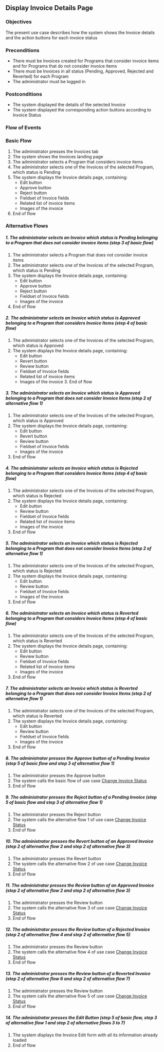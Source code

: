 ## Display Invoice Details Page

### Objectives
The present use case describes how the system shows the Invoice details and the action buttons for each invoice status

### Preconditions
- There must be Invoices created for Programs that consider invoice items and for Programs that do not consider invoice items
- There must be Invoices in all status (Pending, Approved, Rejected and Reverted) for each Program
- The administrator must be logged in

### Postconditions
- The system displayed the details of the selected Invoice
- The system displayed the corresponding action buttons according to Invoice Status

### Flow of Events

### Basic Flow
1. The administrator presses the Invoices tab
2. The system shows the Invoices landing page 
3. The administrator selects a Program that considers invoice items
4. The administrator selects one of the Invoices of the selected Program, which status is Pending
5. The system displays the Invoice details page, containing:
   - Edit button
   - Approve button
   - Reject button
   - Fieldset of Invoice fields
   - Related list of invoice items
   - Images of the invoice
6. End of flow

### Alternative Flows

##### 1. The administrator selects an Invoice which status is Pending belonging to a Program that does not consider invoice items (step 3 of basic flow)
   1. The administrator selects a Program that does not consider invoice items
   2. The administrator selects one of the Invoices of the selected Program, which status is Pending
   3. The system displays the Invoice details page, containing:
       - Edit button
       - Approve button
       - Reject button
       - Fieldset of Invoice fields
       - Images of the invoice
   4. End of flow
   
##### 2. The administrator selects an Invoice which status is Approved belonging to a Program that considers Invoice Items (step 4 of basic flow)
   1. The administrator selects one of the Invoices of the selected Program, which status is Approved
   2. The system displays the Invoice details page, containing:
        - Edit button
        - Revert button
        - Review button
        - Fieldset of Invoice fields
        - Related list of invoice items
        - Images of the invoice
    3. End of flow
 
##### 3. The administrator selects an Invoice which status is Approved belonging to a Program that does not consider Invoice Items (step 2 of alternative flow 1)
   1. The administrator selects one of the Invoices of the selected Program, which status is Approved
   2. The system displays the Invoice details page, containing:
        - Edit button
        - Revert button
        - Review button
        - Fieldset of Invoice fields
        - Images of the invoice
   3. End of flow
   
##### 4. The administrator selects an Invoice which status is Rejected belonging to a Program that considers Invoice Items (step 4 of basic flow)
   1. The administrator selects one of the Invoices of the selected Program, which status is Rejected
   2. The system displays the Invoice details page, containing:
        - Edit button
        - Review button
        - Fieldset of Invoice fields
        - Related list of invoice items
        - Images of the invoice
   3. End of flow
   
##### 5. The administrator selects an Invoice which status is Rejected belonging to a Program that does not consider Invoice Items (step 2 of alternative flow 1)
   1. The administrator selects one of the Invoices of the selected Program, which status is Rejected
   2. The system displays the Invoice details page, containing:
        - Edit button
        - Review button
        - Fieldset of Invoice fields
        - Images of the invoice
   3. End of flow
   
##### 6. The administrator selects an Invoice which status is Reverted belonging to a Program that considers Invoice Items (step 4 of basic flow)
   1. The administrator selects one of the Invoices of the selected Program, which status is Reverted
   2. The system displays the Invoice details page, containing:
        - Edit button
        - Review button
        - Fieldset of Invoice fields
        - Related list of invoice items
        - Images of the invoice
   3. End of flow
   
##### 7. The administrator selects an Invoice which status is Reverted belonging to a Program that does not consider Invoice Items (step 2 of alternative flow 1)
   1. The administrator selects one of the Invoices of the selected Program, which status is Reverted
   2. The system displays the Invoice details page, containing:
        - Edit button
        - Review button
        - Fieldset of Invoice fields
        - Images of the invoice
   3. End of flow
   
##### 8. The administrator presses the Approve button of a Pending Invoice (step 5 of basic flow and step 3 of alternative flow 1)
   1. The administrator presses the Approve button
   2. The system calls the basic flow of use case [Change Invoice Status](?name=UC-PRP-0004)
   3. End of flow
    
##### 9. The administrator presses the Reject button of a Pending Invoice (step 5 of basic flow and step 3 of alternative flow 1)
   1. The administrator presses the Reject button
   2. The system calls the alternative flow 1 of use case [Change Invoice Status](?name=UC-PRP-0004)
   3. End of flow
   
##### 10. The administrator presses the Revert button of an Approved Invoice (step 2 of alternative flow 2 and step 2 of alternative flow 3)
   1. The administrator presses the Revert button
   2. The system calls the alternative flow 2 of use case [Change Invoice Status](?name=UC-PRP-0004)
   3. End of flow
   
##### 11. The administrator presses the Review button of an Approved Invoice (step 2 of alternative flow 2 and step 2 of alternative flow 3)
   1. The administrator presses the Review button
   2. The system calls the alternative flow 3 of use case [Change Invoice Status](?name=UC-PRP-0004)
   3. End of flow
    
##### 12. The administrator presses the Review button of a Rejected Invoice (step 2 of alternative flow 4 and step 2 of alternative flow 5)
   1. The administrator presses the Review button
   2. The system calls the alternative flow 4 of use case [Change Invoice Status](?name=UC-PRP-0004)
   3. End of flow
   
##### 13. The administrator presses the Review button of a Reverted Invoice (step 2 of alternative flow 6 and step 2 of alternative flow 7)
   1. The administrator presses the Review button
   2. The system calls the alternative flow 5 of use case [Change Invoice Status](?name=UC-PRP-0004)
   3. End of flow
   
##### 14. The administrator presses the Edit Button (step 5 of basic flow, step 3 of alternative flow 1 and step 2 of alternative flows 3 to 7)
   1. The system displays the Invoice Edit form with all its information already loaded
   2. End of flow  
